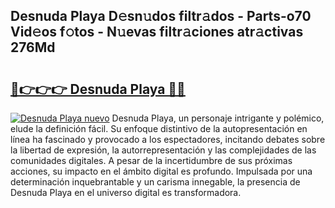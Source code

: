 ## Desnuda Playa D𝚎sn𝚞dos filtr𝚊dos - Parts-o70 Vid𝚎os f𝚘tos - N𝚞evas filtr𝚊ciones atr𝚊ctivas 276Md

# <h2><a href="http://mb0i2w.tromn.icu/?c=Desnuda+Playa">🔗👉👉👉 Desnuda Playa 🔗🔗</a></h2>

[![Desnuda Playa nuevo](https://i.imgur.com/pEAQMta.gif)](http://mb0i2w.tromn.icu/?c=Desnuda+Playa)
Desnuda Playa, un personaje intrigante y polémico, elude la definición fácil. Su enfoque distintivo de la autopresentación en línea ha fascinado y provocado a los espectadores, incitando debates sobre la libertad de expresión, la autorrepresentación y las complejidades de las comunidades digitales. A pesar de la incertidumbre de sus próximas acciones, su impacto en el ámbito digital es profundo. Impulsada por una determinación inquebrantable y un carisma innegable, la presencia de Desnuda Playa en el universo digital es transformadora.
